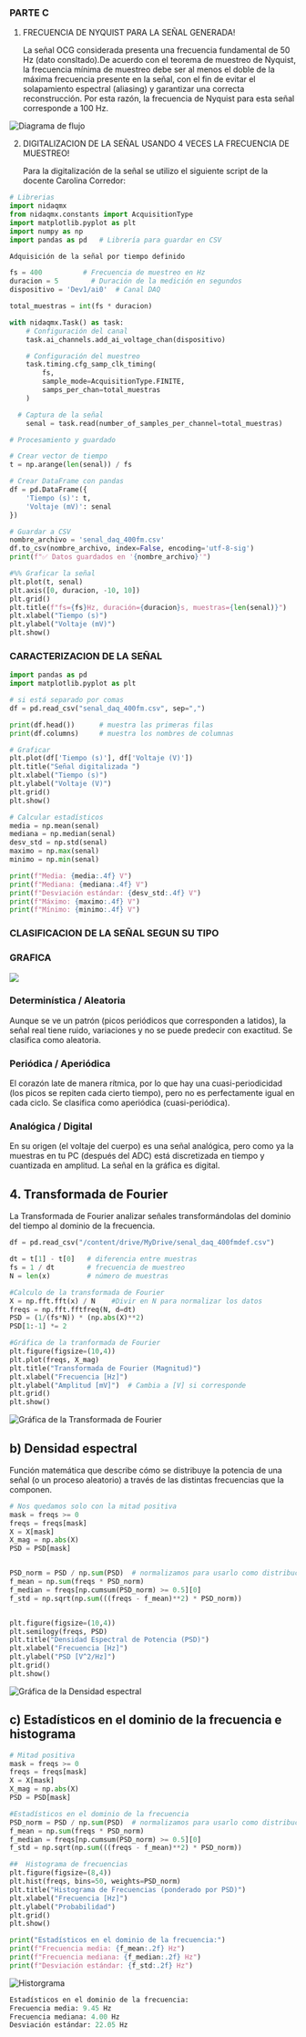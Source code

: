 ### PARTE C
1. FRECUENCIA DE NYQUIST PARA LA SEÑAL GENERADA!
   
   La señal OCG considerada presenta una frecuencia fundamental de 50 Hz (dato consltado).De acuerdo con el teorema de muestreo de Nyquist, la frecuencia mínima 
   de muestreo debe ser al menos el doble de la máxima frecuencia presente en la señal, con el fin de evitar el solapamiento espectral (aliasing) y garantizar 
   una correcta reconstrucción. Por esta razón, la frecuencia de Nyquist para esta señal corresponde a 100 Hz.

![Diagrama de flujo](https://github.com/TomasCobos-rgb/INFORME-2-LAB-SE-ALES-/blob/main/Im%C3%A1genes%20Parte%20A/Grafica%20Diagrama%20de%20Flujo%20Profesional%20Beige%20(3).png?raw=true)

2. DIGITALIZACION DE LA SEÑAL USANDO 4 VECES LA FRECUENCIA DE MUESTREO!

   Para la digitalización de la señal se utilizo el siguiente script de la docente Carolina Corredor:
   
``` Python
# Librerias
import nidaqmx
from nidaqmx.constants import AcquisitionType
import matplotlib.pyplot as plt
import numpy as np
import pandas as pd   # Librería para guardar en CSV

```

``` Python
Adquisición de la señal por tiempo definido

fs = 400          # Frecuencia de muestreo en Hz
duracion = 5        # Duración de la medición en segundos
dispositivo = 'Dev1/ai0'  # Canal DAQ

total_muestras = int(fs * duracion)

with nidaqmx.Task() as task:
    # Configuración del canal
    task.ai_channels.add_ai_voltage_chan(dispositivo)

    # Configuración del muestreo
    task.timing.cfg_samp_clk_timing(
        fs,
        sample_mode=AcquisitionType.FINITE,
        samps_per_chan=total_muestras
    )

```

``` Python
  # Captura de la señal
    senal = task.read(number_of_samples_per_channel=total_muestras)
```

``` Python
# Procesamiento y guardado

# Crear vector de tiempo
t = np.arange(len(senal)) / fs

# Crear DataFrame con pandas
df = pd.DataFrame({
    'Tiempo (s)': t,
    'Voltaje (mV)': senal
})

# Guardar a CSV
nombre_archivo = 'senal_daq_400fm.csv'
df.to_csv(nombre_archivo, index=False, encoding='utf-8-sig')
print(f"✅ Datos guardados en '{nombre_archivo}'")

#%% Graficar la señal
plt.plot(t, senal)
plt.axis([0, duracion, -10, 10])
plt.grid()
plt.title(f"fs={fs}Hz, duración={duracion}s, muestras={len(senal)}")
plt.xlabel("Tiempo (s)")
plt.ylabel("Voltaje (mV)")
plt.show()
```
### CARACTERIZACION DE LA SEÑAL 
``` Python
import pandas as pd
import matplotlib.pyplot as plt

# si está separado por comas
df = pd.read_csv("senal_daq_400fm.csv", sep=",")

print(df.head())      # muestra las primeras filas
print(df.columns)     # muestra los nombres de columnas

# Graficar
plt.plot(df['Tiempo (s)'], df['Voltaje (V)'])
plt.title("Señal digitalizada ")
plt.xlabel("Tiempo (s)")
plt.ylabel("Voltaje (V)")
plt.grid()
plt.show()

# Calcular estadísticos
media = np.mean(senal)
mediana = np.median(senal)
desv_std = np.std(senal)
maximo = np.max(senal)
minimo = np.min(senal)

print(f"Media: {media:.4f} V")
print(f"Mediana: {mediana:.4f} V")
print(f"Desviación estándar: {desv_std:.4f} V")
print(f"Máximo: {maximo:.4f} V")
print(f"Mínimo: {minimo:.4f} V")
``` 

### CLASIFICACION DE LA SEÑAL SEGUN SU TIPO

### GRAFICA
![](https://github.com/TomasCobos-rgb/INFORME-2-LAB-SE-ALES-/blob/main/Im%C3%A1genes%20Parte%20A/imagen_2025-09-09_195036244.png?raw=true)

### Determinística / Aleatoria
Aunque se ve un patrón (picos periódicos que corresponden a latidos), la señal real tiene ruido, variaciones y no se puede predecir con exactitud.
Se clasifica como aleatoria.

### Periódica / Aperiódica
El corazón late de manera rítmica, por lo que hay una cuasi-periodicidad (los picos se repiten cada cierto tiempo), pero no es perfectamente igual en cada ciclo.
Se clasifica como aperiódica (cuasi-periódica).
### Analógica / Digital
En su origen (el voltaje del cuerpo) es una señal analógica, pero como ya la muestras en tu PC (después del ADC) está discretizada en tiempo y cuantizada en amplitud.
La señal en la gráfica es digital.



## 4. Transformada de Fourier

   La Transformada de Fourier analizar señales transformándolas del dominio del tiempo al dominio de la frecuencia.



``` Python
df = pd.read_csv("/content/drive/MyDrive/senal_daq_400fmdef.csv")

dt = t[1] - t[0]   # diferencia entre muestras
fs = 1 / dt        # frecuencia de muestreo
N = len(x)         # número de muestras

#Calculo de la transformada de Fourier
X = np.fft.fft(x) / N    #Divir en N para normalizar los datos
freqs = np.fft.fftfreq(N, d=dt)
PSD = (1/(fs*N)) * (np.abs(X)**2)
PSD[1:-1] *= 2

#Gráfica de la tranformada de Fourier
plt.figure(figsize=(10,4))
plt.plot(freqs, X_mag)
plt.title("Transformada de Fourier (Magnitud)")
plt.xlabel("Frecuencia [Hz]")
plt.ylabel("Amplitud [mV]")  # Cambia a [V] si corresponde
plt.grid()
plt.show()

```
![Gráfica de la Transformada de Fourier](https://github.com/TomasCobos-rgb/INFORME-2-LAB-SE-ALES-/blob/5f4672b112f2bc2e6317a7efc16f58fb44492fc8/Im%C3%A1genes%20Parte%20A/Transformada%20de%20Fourier.png)


## b) Densidad espectral
Función matemática que describe cómo se distribuye la potencia de una señal (o un proceso aleatorio) a través de las distintas frecuencias que la componen.
``` Python
# Nos quedamos solo con la mitad positiva
mask = freqs >= 0
freqs = freqs[mask]
X = X[mask]
X_mag = np.abs(X)
PSD = PSD[mask]   


PSD_norm = PSD / np.sum(PSD)  # normalizamos para usarlo como distribución
f_mean = np.sum(freqs * PSD_norm)
f_median = freqs[np.cumsum(PSD_norm) >= 0.5][0]
f_std = np.sqrt(np.sum(((freqs - f_mean)**2) * PSD_norm))


plt.figure(figsize=(10,4))
plt.semilogy(freqs, PSD)
plt.title("Densidad Espectral de Potencia (PSD)")
plt.xlabel("Frecuencia [Hz]")
plt.ylabel("PSD [V^2/Hz]")  
plt.grid()
plt.show()

```
![Gráfica de la Densidad espectral](https://github.com/TomasCobos-rgb/INFORME-2-LAB-SE-ALES-/blob/3da4b001baeb15108e276e55302dd1d1761eb778/Im%C3%A1genes%20Parte%20A/Densidad%20espectral.png)

## c) Estadísticos en el dominio de la frecuencia e histograma
```python
# Mitad positiva
mask = freqs >= 0
freqs = freqs[mask]
X = X[mask]
X_mag = np.abs(X)
PSD = PSD[mask]   

#Estadísticos en el dominio de la frecuencia
PSD_norm = PSD / np.sum(PSD)  # normalizamos para usarlo como distribución
f_mean = np.sum(freqs * PSD_norm)
f_median = freqs[np.cumsum(PSD_norm) >= 0.5][0]
f_std = np.sqrt(np.sum(((freqs - f_mean)**2) * PSD_norm))

##  Histograma de frecuencias
plt.figure(figsize=(8,4))
plt.hist(freqs, bins=50, weights=PSD_norm)
plt.title("Histograma de Frecuencias (ponderado por PSD)")
plt.xlabel("Frecuencia [Hz]")
plt.ylabel("Probabilidad")
plt.grid()
plt.show()

print("Estadísticos en el dominio de la frecuencia:")
print(f"Frecuencia media: {f_mean:.2f} Hz")
print(f"Frecuencia mediana: {f_median:.2f} Hz")
print(f"Desviación estándar: {f_std:.2f} Hz")
```
![Historgrama](https://github.com/TomasCobos-rgb/INFORME-2-LAB-SE-ALES-/blob/861d914653e223ac6585068da6eb3ce040fd75a1/Im%C3%A1genes%20Parte%20A/Histograma%20PSD.png)
```python
Estadísticos en el dominio de la frecuencia:
Frecuencia media: 9.45 Hz
Frecuencia mediana: 4.00 Hz
Desviación estándar: 22.05 Hz
```
